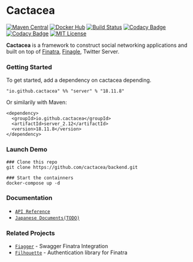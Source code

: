 # Cactacea
[![Maven Central](https://maven-badges.herokuapp.com/maven-central/io.github.cactacea/server_2.12/badge.svg)](https://maven-badges.herokuapp.com/maven-central/io.github.cactacea/server_2.12)
[![Docker Hub](https://images.microbadger.com/badges/version/cactacea/backend.svg)](https://microbadger.com/images/cactacea/backend "Get your own version badge on microbadger.com")
[![Build Status](https://travis-ci.org/cactacea/backend.svg?branch=master)](https://travis-ci.org/cactacea/backend)
[![Codacy Badge](https://api.codacy.com/project/badge/Grade/3ccea187e3644f4d89666516b46bce67)](https://www.codacy.com/app/cactacea/backend?utm_source=github.com&amp;utm_medium=referral&amp;utm_content=cactacea/backend&amp;utm_campaign=Badge_Grade)
[![Codacy Badge](https://api.codacy.com/project/badge/Coverage/3ccea187e3644f4d89666516b46bce67)](https://www.codacy.com/app/cactacea/backend?utm_source=github.com&utm_medium=referral&utm_content=cactacea/backend&utm_campaign=Badge_Coverage)
[![MIT License](http://img.shields.io/badge/license-MIT-blue.svg?style=flat)](LICENSE)

**Cactacea** is a framework to construct social networking applications and built on top of [Finatra](https://twitter.github.io/finatra/), [Finagle](https://twitter.github.io/finagle/), Twitter Server.

### Getting Started

To get started, add a dependency on cactacea depending.

```
"io.github.cactacea" %% "server" % "18.11.8"
```
Or similarily with Maven:
```
<dependency>
  <groupId>io.github.cactacea</groupId>
  <artifactId>server_2.12</artifactId>
  <version>18.11.8</version>
</dependency>
```

### Launch Demo

```
### Clone this repo
git clone https://github.com/cactacea/backend.git

### Start the containners
docker-compose up -d
```

### Documentation

- [`API Reference`](https://cactacea.github.io/backend/)
- [`Japanese Documents(TODO)`](https://cactacea.github.io/docs/)

### Related Projects

- [`Fiagger`](https://github.com/cactacea/backend/tree/master/finagger) - Swagger Finatra Integration
- [`Filhouette`](https://github.com/cactacea/backend/tree/master/filhouette) - Authentication library for Finatra
